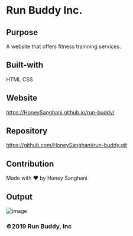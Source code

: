 # Run Buddy Inc.

## Purpose
A website that offers fitness trainning services.

## Built-with
HTML
CSS

## Website
https://HoneySanghani.github.io/run-buddy/

## Repository
https://github.com/HoneySanghani/run-buddy.git

## Contribution
Made with ❤️ by Honey Sanghani

## Output
![image](https://user-images.githubusercontent.com/48147515/127016351-82f74b33-83f6-4dcb-87ae-2ece34fb994d.png)

### ©️2019 Run Buddy, Inc
